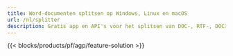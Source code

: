 ```yaml
---
title: Word-documenten splitsen op Windows, Linux en macOS 
url: /nl/splitter
description: Gratis app en API's voor het splitsen van DOC-, RTF-, DOCX- en ODT-documenten
---
```


{{< blocks/products/pf/agp/feature-solution >}} 